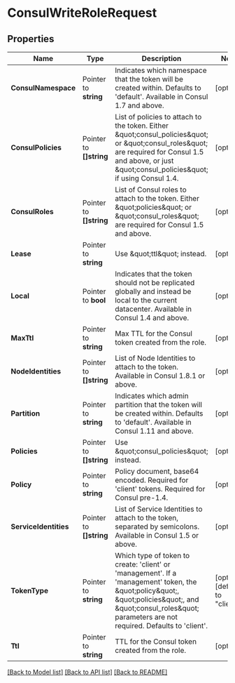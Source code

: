 # ConsulWriteRoleRequest


## Properties

Name | Type | Description | Notes
------------ | ------------- | ------------- | -------------
**ConsulNamespace** | Pointer to **string** | Indicates which namespace that the token will be created within. Defaults to &#x27;default&#x27;. Available in Consul 1.7 and above. | [optional] 
**ConsulPolicies** | Pointer to **[]string** | List of policies to attach to the token. Either \&quot;consul_policies\&quot; or \&quot;consul_roles\&quot; are required for Consul 1.5 and above, or just \&quot;consul_policies\&quot; if using Consul 1.4. | [optional] 
**ConsulRoles** | Pointer to **[]string** | List of Consul roles to attach to the token. Either \&quot;policies\&quot; or \&quot;consul_roles\&quot; are required for Consul 1.5 and above. | [optional] 
**Lease** | Pointer to **string** | Use \&quot;ttl\&quot; instead. | [optional] 
**Local** | Pointer to **bool** | Indicates that the token should not be replicated globally and instead be local to the current datacenter. Available in Consul 1.4 and above. | [optional] 
**MaxTtl** | Pointer to **string** | Max TTL for the Consul token created from the role. | [optional] 
**NodeIdentities** | Pointer to **[]string** | List of Node Identities to attach to the token. Available in Consul 1.8.1 or above. | [optional] 
**Partition** | Pointer to **string** | Indicates which admin partition that the token will be created within. Defaults to &#x27;default&#x27;. Available in Consul 1.11 and above. | [optional] 
**Policies** | Pointer to **[]string** | Use \&quot;consul_policies\&quot; instead. | [optional] 
**Policy** | Pointer to **string** | Policy document, base64 encoded. Required for &#x27;client&#x27; tokens. Required for Consul pre-1.4. | [optional] 
**ServiceIdentities** | Pointer to **[]string** | List of Service Identities to attach to the token, separated by semicolons. Available in Consul 1.5 or above. | [optional] 
**TokenType** | Pointer to **string** | Which type of token to create: &#x27;client&#x27; or &#x27;management&#x27;. If a &#x27;management&#x27; token, the \&quot;policy\&quot;, \&quot;policies\&quot;, and \&quot;consul_roles\&quot; parameters are not required. Defaults to &#x27;client&#x27;. | [optional] [default to "client"]
**Ttl** | Pointer to **string** | TTL for the Consul token created from the role. | [optional] 





[[Back to Model list]](../README.md#documentation-for-models) [[Back to API list]](../README.md#documentation-for-api-endpoints) [[Back to README]](../README.md)


